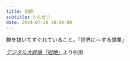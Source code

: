 ```yaml
---
title: 冠絶
subtitle: かんぜつ
date: 2024-07-28 10:00:00
---
```


群を抜いてすぐれていること。「世界に—する偉業」

<cite>[デジタル大辞泉「冠絶」](https://dictionary.goo.ne.jp/word/%E5%86%A0%E7%B5%B6/)</cite>より引用
